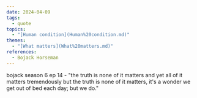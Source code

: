 ```yaml
---  
date: 2024-04-09  
tags:  
  - quote  
topics:  
  - "[Human condition](Human%20condition.md)"  
themes:  
  - "[What matters](What%20matters.md)"  
references:  
  - Bojack Horseman  
---  
```

  
bojack season 6 ep 14 - "the truth is none of it matters and yet all of it matters tremendously but the truth is none of it matters, it's a wonder we get out of bed each day; but we do."
